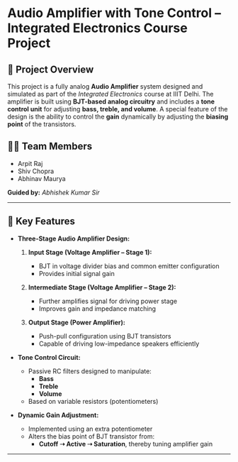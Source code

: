 # Audio Amplifier with Tone Control – Integrated Electronics Course Project

## 🔧 Project Overview

This project is a fully analog **Audio Amplifier** system designed and simulated as part of the *Integrated Electronics* course at IIIT Delhi. The amplifier is built using **BJT-based analog circuitry** and includes a **tone control unit** for adjusting **bass, treble, and volume**. A special feature of the design is the ability to control the **gain** dynamically by adjusting the **biasing point** of the transistors.

## 👨‍💻 Team Members

- Arpit Raj  
- Shiv Chopra  
- Abhinav Maurya

**Guided by:** *Abhishek Kumar Sir*

---

## 🧠 Key Features

- **Three-Stage Audio Amplifier Design:**
  1. **Input Stage (Voltage Amplifier – Stage 1):**  
     - BJT in voltage divider bias and common emitter configuration  
     - Provides initial signal gain

  2. **Intermediate Stage (Voltage Amplifier – Stage 2):**  
     - Further amplifies signal for driving power stage  
     - Improves gain and impedance matching

  3. **Output Stage (Power Amplifier):**  
     - Push-pull configuration using BJT transistors  
     - Capable of driving low-impedance speakers efficiently

- **Tone Control Circuit:**  
  - Passive RC filters designed to manipulate:
    - **Bass**
    - **Treble**
    - **Volume**
  - Based on variable resistors (potentiometers)

- **Dynamic Gain Adjustment:**  
  - Implemented using an extra potentiometer  
  - Alters the bias point of BJT transistor from:
    - **Cutoff ➝ Active ➝ Saturation**, thereby tuning amplifier gain

---
